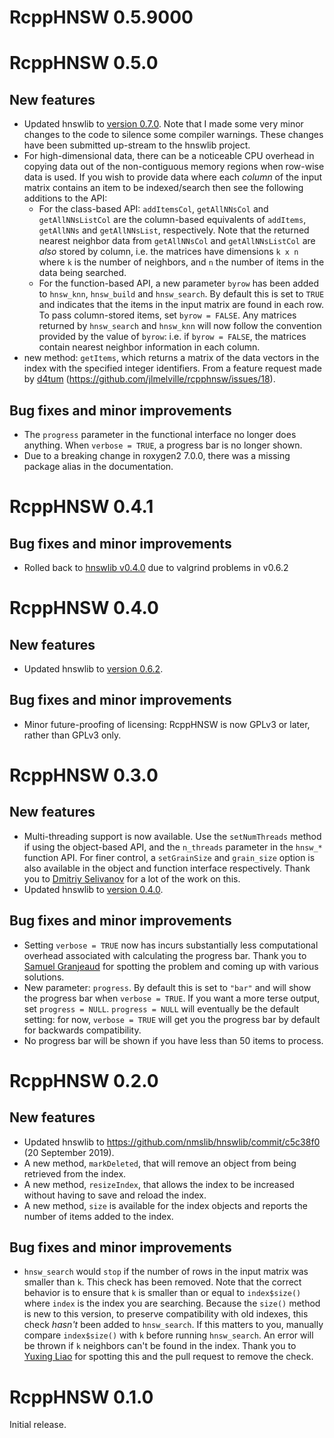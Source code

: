 # RcppHNSW 0.5.9000

# RcppHNSW 0.5.0

## New features

* Updated hnswlib to [version 0.7.0](https://github.com/nmslib/hnswlib/releases/tag/v0.7.0).
Note that I made some very minor changes to the code to silence some compiler warnings. These
changes have been submitted up-stream to the hnswlib project.
* For high-dimensional data, there can be a noticeable CPU overhead in copying data out of the
non-contiguous memory regions when row-wise data is used. If you wish to provide data where each
*column* of the input matrix contains an item to be indexed/search then see the following additions
to the API:
  * For the class-based API: `addItemsCol`, `getAllNNsCol` and `getAllNNsListCol` are the
  column-based equivalents of `addItems`, `getAllNNs` and `getAllNNsList`, respectively. Note that
  the returned nearest neighbor data from `getAllNNsCol` and `getAllNNsListCol` are *also* stored
  by column, i.e. the matrices have dimensions `k x n` where `k` is the number of neighbors, and
  `n` the number of items in the data being searched.
  * For the function-based API, a new parameter `byrow` has been added to `hnsw_knn`, `hnsw_build`
  and `hnsw_search`. By default this is set to `TRUE` and indicates that the items in the input
  matrix are found in each row. To pass column-stored items, set `byrow = FALSE`. Any matrices
  returned by `hnsw_search` and `hnsw_knn` will now follow the convention provided by the value of
  `byrow`: i.e. if  `byrow = FALSE`, the matrices contain nearest neighbor information in each
  column.
* new method: `getItems`, which returns a matrix of the data vectors in the index with the
  specified integer identifiers. From a feature request made by [d4tum](https://github.com/d4tum)
  (<https://github.com/jlmelville/rcpphnsw/issues/18>).

## Bug fixes and minor improvements

* The `progress` parameter in the functional interface no longer does anything. When
`verbose = TRUE`, a progress bar is no longer shown.
* Due to a breaking change in roxygen2 7.0.0, there was a missing package alias in the
documentation.

# RcppHNSW 0.4.1

## Bug fixes and minor improvements

* Rolled back to
[hnswlib v0.4.0](https://github.com/nmslib/hnswlib/releases/tag/v0.4.0)
due to valgrind problems in v0.6.2

# RcppHNSW 0.4.0

## New features

* Updated hnswlib to 
[version 0.6.2](https://github.com/nmslib/hnswlib/releases/tag/v0.6.2).

## Bug fixes and minor improvements

* Minor future-proofing of licensing: RcppHNSW is now GPLv3 or later, rather
than GPLv3 only.

# RcppHNSW 0.3.0

## New features

* Multi-threading support is now available. Use the `setNumThreads` method if 
using the object-based API, and the `n_threads` parameter in the `hnsw_*` 
function API. For finer control, a `setGrainSize` and `grain_size` option is
also available in the object and function interface respectively. Thank you
to [Dmitriy Selivanov](https://github.com/dselivanov) for a lot of the work on
this.
* Updated hnswlib to 
[version 0.4.0](https://github.com/nmslib/hnswlib/releases/tag/v0.4.0).

## Bug fixes and minor improvements

* Setting `verbose = TRUE` now has incurs substantially less computational 
overhead associated with calculating the progress bar. Thank you to 
[Samuel Granjeaud](https://github.com/SamGG) for spotting the problem and coming
up with various solutions.
* New parameter: `progress`. By default this is set to `"bar"` and will show the
progress bar when `verbose = TRUE`. If you want a more terse output, set
`progress = NULL`. `progress = NULL` will eventually be the default setting:
for now, `verbose = TRUE` will get you the progress bar by default for backwards
compatibility.
* No progress bar will be shown if you have less than 50 items to process.

# RcppHNSW 0.2.0

## New features

* Updated hnswlib to <https://github.com/nmslib/hnswlib/commit/c5c38f0> 
(20 September 2019).
* A new method, `markDeleted`, that will remove an object from being retrieved
from the index.
* A new method, `resizeIndex`, that allows the index to be increased without 
having to save and reload the index.
* A new method, `size` is available for the index objects and reports the
number of items added to the index.


## Bug fixes and minor improvements

* `hnsw_search` would `stop` if the number of rows in the input matrix was 
smaller than `k`. This check has been removed. Note that the correct behavior is
to ensure that `k` is smaller than or equal to `index$size()` where `index` is
the index you are searching. Because the `size()` method is new to this version,
to preserve compatibility with old indexes, this check *hasn't* been added to
`hnsw_search`. If this matters to you, manually compare `index$size()` with `k`
before running `hnsw_search`. An error will be thrown if `k` neighbors can't be
found in the index. Thank you to [Yuxing Liao](https://github.com/yxngl) for 
spotting this and the pull request to remove the check.

# RcppHNSW 0.1.0

Initial release.

